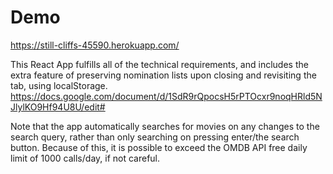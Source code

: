 # Demo
https://still-cliffs-45590.herokuapp.com/

This React App fulfills all of the technical requirements, and includes the extra feature of preserving nomination lists upon closing and revisiting the tab, using localStorage.
https://docs.google.com/document/d/1SdR9rQpocsH5rPTOcxr9noqHRld5NJlylKO9Hf94U8U/edit#

Note that the app automatically searches for movies on any changes to the search query, rather than only searching on pressing enter/the search button. Because of this, it is possible to exceed the OMDB API free daily limit of 1000 calls/day, if not careful. 
